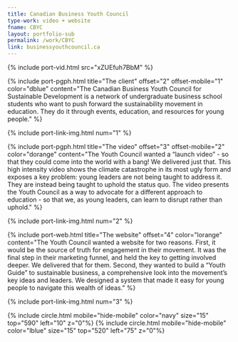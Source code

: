 ```yaml
---
title: Canadian Business Youth Council
type-work: video + website
fname: CBYC
layout: portfolio-sub
permalink: /work/CBYC
link: businessyouthcouncil.ca
---
```


{% include port-vid.html src="xZUEfuh7BbM" %}

{% include port-pgph.html title="The client" offset="2" offset-mobile="1" color="dblue" content="The Canadian Business Youth Council for Sustainable Development is a network of undergraduate business school students who want to push forward the sustainability movement in education. They do it through events, education, and resources for young people." %}

{% include port-link-img.html num="1" %}

{% include port-pgph.html title="The video" offset="3" offset-mobile="2" color="dorange" content="The Youth Council wanted a “launch video” - so that they could come into the world with a bang! We delivered just that. This high intensity video shows the climate catastrophe in its most ugly form and exposes a key problem: young leaders are not being taught to address it. They are instead being taught to uphold the status quo. The video presents the Youth Council as a way to advocate for a different approach to education - so that we, as young leaders, can learn to disrupt rather than uphold." %}

{% include port-link-img.html num="2" %}

{% include port-web.html title="The website" offset="4" color="lorange" content="The Youth Council wanted a website for two reasons. First, it would be the source of truth for engagement in their movement. It was the final step in their marketing funnel, and held the key to getting involved deeper. We delivered that for them. Second, they wanted to build a &#8220;Youth Guide&#8221; to sustainable business, a comprehensive look into the movement’s key ideas and leaders. We designed a system that made it easy for young people to navigate this wealth of ideas." %}

{% include port-link-img.html num="3" %}

{% include circle.html mobile="hide-mobile" color="navy" size="15" top="590" left="10" z="0"%}
{% include circle.html mobile="hide-mobile" color="lblue" size="15" top="520" left="75" z="0"%}
